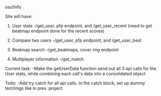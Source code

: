 osu!Info

Site will have:

1) User stats 
    -/get_user, pfp endpoint, and /get_user_recent (need to get beatmap endpoint done for the recent scores)

2) Compare two users
    -/get_user, pfp endpoint, and /get_user_best

3) Beatmap search
    -/get_beatmaps, cover img endpoint

4) Multiplayer information
    -/get_match


Current task:
    -Make the getUserData function send out all 3 api calls for the User stats, while combining each call's data into a consolidated object


Todo:
    -Add try catch for all api calls. In the catch block, set up dummy text/imgs like in prev. project



